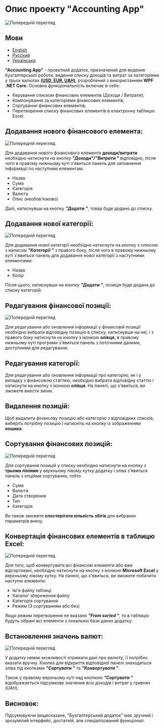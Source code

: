 # Опис проекту "Accounting App"

![Попередній перегляд](Images/aca_img1.png)

## Мови
- [English](./README.md)
- [Русский](./README_RU.md)
- [Українська](./README_UA.md)

**"Accounting App"** - проектний додаток, призначений для ведення бухгалтерської роботи, ведення списку доходів та витрат за категоріями у трьох валютах <u>**(USD, EUR, UAH)**</u>, розроблений з використанням **WPF .NET Core**. Основна функціональність включає в себе:
- Керування списком фінансових елементів (Доходи / Витрати);
- Компонування за категоріями фінансових елементів;
- Сортування фінансових елементів;
- Перетворення списку фінансових елементів в електронну таблицю Excel.

## Додавання нового фінансового елемента:

![Попередній перегляд](Images/aca_img2.png)

Для додавання нового фінансового елемента **доходи/витрати** необхідно натиснути на кнопку ***"Доходи"/"Витрати "*** відповідно, після чого в правому нижньому куті з'явиться панель для заповнення інформації по наступним елементам:
- Назва
- Сума
- Категорія
- Валюта
- Опис (необов'язково)

Далі, натиснувши на кнопку ***"Додати "***, товар буде додано до списку.

## Додавання нової категорії:

![Попередній перегляд](Images/aca_img3.png)

Для додавання нової категорії необхідно натиснути на кнопку з плюсом з написом ***"Категорії "*** з правого боку, після чого в правому нижньому куті з'явиться панель для додавання нової категорії з наступними елементами:
- Назва
- Колір

Після цього, натиснувши на кнопку ***"Додати "***, позиція буде додана до списку категорій.


## Редагування фінансової позиції:

![Попередній перегляд](Images/aca_img4.png)

Для редагування або оновлення інформації у фінансовій позиції необхідно вибрати відповідну позицію в списку, натиснувши на неї, і з правого боку натиснути на кнопку з іконкою **олівця**, в правому нижньому куті програми з'явиться панель з поточними даними, доступними для редагування.

## Редагування категорії:

Для редагування або оновлення інформації про категорію, як і у випадку з фінансовою статтею, необхідно вибрати відповідну статтю і натиснути на кнопку з іконкою **олівця**. На панелі, що з'явиться, ви зможете внести зміни.

## Видалення позицій:
Щоб видалити фінансову позицію або категорію з відповідних списків, виберіть потрібну позицію і натисніть на кнопку із зображенням **кошика**.

## Сортування фінансових позицій:

![Попередній перегляд](Images/aca_img5.png)

Для сортування позицій у списку необхідно натиснути на кнопку з **трьома лініями** у верхньому лівому кутку додатку і зліва з'явиться панель з опціями сортування, тобто
- Сума
- Валюта
- Дата створення
- Тип
- Категорія

Ви також зможете **спостерігати кількість збігів** для вибраних параметрів внизу.

## Конвертація фінансових елементів в таблицю Excel:

![Попередній перегляд](Images/aca_img6.png)

Для того, щоб конвертувати всі фінансові елементи або вже відсортовані, необхідно натиснути на кнопку з іконкою **Microsoft Excel** у верхньому лівому кутку. На панелі, що з'явиться, ви зможете побачити наступні елементи:
- Ім'я файлу таблиці
- Каталог збереження файлу
- Категорія сортування
- Режим (З сортуванням або без)

Якщо режим перетворення не вказано ***"From sorted "***, то в таблицю будуть зібрані всі елементи з локальної бази даних додатку.

## Встановлення значень валют:

![Попередній перегляд](Images/aca_img7.png)

У додатку немає можливості отримати дані про валюту, її потрібно вказати вручну. Кнопка для відкриття відповідної панелі знаходиться зліва під кнопками ***"Сортувати "*** та ***"Конвертувати "***.

Також у правому верхньому куті над кнопкою ***"Сортувати "*** відображається підсумкове значення всіх доходів і витрат у гривнях (UAH).

## Висновок:
Підсумовуючи вищесказане, "Бухгалтерський додаток" має зручний і зрозумілий інтерфейс, достатній, але спеціалізований функціонал.
